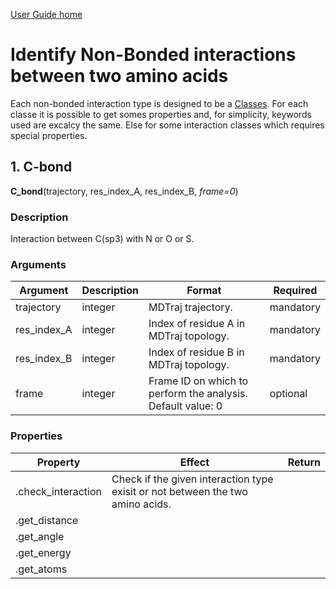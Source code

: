 [User Guide home](Manual.md)
# Identify Non-Bonded interactions between two amino acids

Each non-bonded interaction type is designed to be a [Classes](https://docs.python.org/3/tutorial/classes.html).
For each classe it is possible to get somes properties and, for simplicity, keywords used are excalcy the same.
Else for some interaction classes which requires special properties.


## 1. C-bond

**C_bond**(trajectory, res_index_A, res_index_B, *frame=0*)

### Description
Interaction between C(sp3) with N or O or S.

### Arguments
| Argument | Description | Format | Required |
| -------- | --- | --- | --- |
| trajectory  | integer | MDTraj trajectory.  | mandatory |
| res_index_A | integer | Index of residue A in MDTraj topology. | mandatory |
| res_index_B | integer | Index of residue B in MDTraj topology. | mandatory |
| frame       | integer | Frame ID on which to perform the analysis. </br> Default value: 0 | optional  |

### Properties
| Property | Effect | Return |
| -------- | --- | --- |
| .check_interaction | Check if the given interaction type exisit or not between the two amino acids. |  |
| .get_distance      |  |  |
| .get_angle         |  |  |
| .get_energy        |  |  |
| .get_atoms         |  |  |
